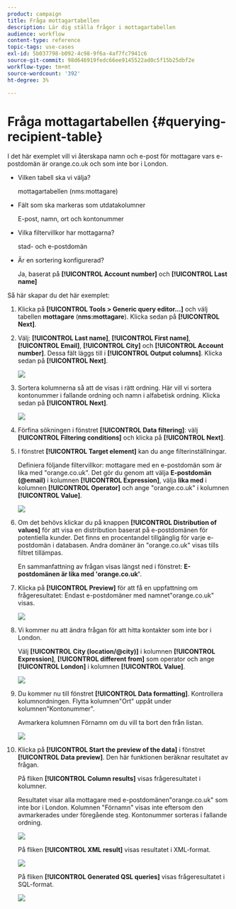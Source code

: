 ```yaml
---
product: campaign
title: Fråga mottagartabellen
description: Lär dig ställa frågor i mottagartabellen
audience: workflow
content-type: reference
topic-tags: use-cases
exl-id: 5b037798-b092-4c98-9f6a-4af7fc7941c6
source-git-commit: 98d646919fedc66ee9145522ad0c5f15b25dbf2e
workflow-type: tm+mt
source-wordcount: '392'
ht-degree: 3%

---
```


# Fråga mottagartabellen {#querying-recipient-table}

I det här exemplet vill vi återskapa namn och e-post för mottagare vars e-postdomän är orange.co.uk och som inte bor i London.

* Vilken tabell ska vi välja?

   mottagartabellen (nms:mottagare)

* Fält som ska markeras som utdatakolumner

   E-post, namn, ort och kontonummer

* Vilka filtervillkor har mottagarna?

   stad- och e-postdomän

* Är en sortering konfigurerad?

   Ja, baserat på **[!UICONTROL Account number]** och **[!UICONTROL Last name]**

Så här skapar du det här exemplet:

1. Klicka på **[!UICONTROL Tools > Generic query editor...]** och välj tabellen **mottagare** (**nms:mottagare**). Klicka sedan på **[!UICONTROL Next]**.
1. Välj: **[!UICONTROL Last name]**, **[!UICONTROL First name]**, **[!UICONTROL Email]**, **[!UICONTROL City]** och **[!UICONTROL Account number]**. Dessa fält läggs till i **[!UICONTROL Output columns]**. Klicka sedan på **[!UICONTROL Next]**.

   ![](assets/query_editor_03.png)

1. Sortera kolumnerna så att de visas i rätt ordning. Här vill vi sortera kontonummer i fallande ordning och namn i alfabetisk ordning. Klicka sedan på **[!UICONTROL Next]**.

   ![](assets/query_editor_04.png)

1. Förfina sökningen i fönstret **[!UICONTROL Data filtering]**: välj **[!UICONTROL Filtering conditions]** och klicka på **[!UICONTROL Next]**.
1. I fönstret **[!UICONTROL Target element]** kan du ange filterinställningar.

   Definiera följande filtervillkor: mottagare med en e-postdomän som är lika med &quot;orange.co.uk&quot;. Det gör du genom att välja **E-postdomän (@email)** i kolumnen **[!UICONTROL Expression]**, välja **lika med** i kolumnen **[!UICONTROL Operator]** och ange &quot;orange.co.uk&quot; i kolumnen **[!UICONTROL Value]**.

   ![](assets/query_editor_05.png)

1. Om det behövs klickar du på knappen **[!UICONTROL Distribution of values]** för att visa en distribution baserat på e-postdomänen för potentiella kunder. Det finns en procentandel tillgänglig för varje e-postdomän i databasen. Andra domäner än &quot;orange.co.uk&quot; visas tills filtret tillämpas.

   En sammanfattning av frågan visas längst ned i fönstret: **E-postdomänen är lika med &#39;orange.co.uk&#39;**.

1. Klicka på **[!UICONTROL Preview]** för att få en uppfattning om frågeresultatet: Endast e-postdomäner med namnet&quot;orange.co.uk&quot; visas.

   ![](assets/query_editor_nveau_17.png)

1. Vi kommer nu att ändra frågan för att hitta kontakter som inte bor i London.

   Välj **[!UICONTROL City (location/@city)]** i kolumnen **[!UICONTROL Expression]**, **[!UICONTROL different from]** som operator och ange **[!UICONTROL London]** i kolumnen **[!UICONTROL Value]**.

   ![](assets/query_editor_08.png)

1. Du kommer nu till fönstret **[!UICONTROL Data formatting]**. Kontrollera kolumnordningen. Flytta kolumnen&quot;Ort&quot; uppåt under kolumnen&quot;Kontonummer&quot;.

   Avmarkera kolumnen Förnamn om du vill ta bort den från listan.

   ![](assets/query_editor_nveau_15.png)

1. Klicka på **[!UICONTROL Start the preview of the data]** i fönstret **[!UICONTROL Data preview]**. Den här funktionen beräknar resultatet av frågan.

   På fliken **[!UICONTROL Column results]** visas frågeresultatet i kolumner.

   Resultatet visar alla mottagare med e-postdomänen&quot;orange.co.uk&quot; som inte bor i London. Kolumnen &quot;Förnamn&quot; visas inte eftersom den avmarkerades under föregående steg. Kontonummer sorteras i fallande ordning.

   ![](assets/query_editor_nveau_12.png)

   På fliken **[!UICONTROL XML result]** visas resultatet i XML-format.

   ![](assets/query_editor_nveau_13.png)

   På fliken **[!UICONTROL Generated QSL queries]** visas frågeresultatet i SQL-format.

   ![](assets/query_editor_nveau_14.png)
